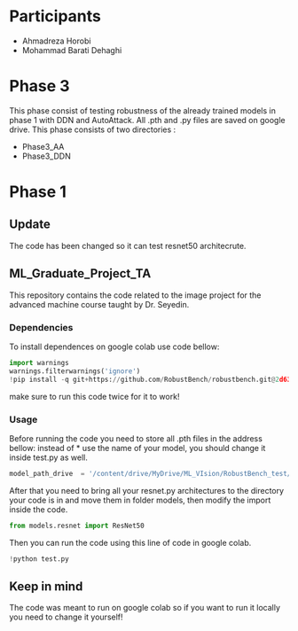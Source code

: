 # Participants
- Ahmadreza Horobi
- Mohammad Barati Dehaghi

# Phase 3 
This phase consist of testing robustness of the already trained models in phase 1 with DDN and AutoAttack.
All .pth and .py files are saved on google drive. 
This phase consists of two directories :
- Phase3_AA
- Phase3_DDN

# Phase 1 
## Update 
The code has been changed so it can test resnet50 architecrute.

## ML_Graduate_Project_TA
This repository contains the code related to the image project for the advanced machine course taught by Dr. Seyedin.

### Dependencies

To install dependences on google colab use code bellow:
```python
import warnings
warnings.filterwarnings('ignore')
!pip install -q git+https://github.com/RobustBench/robustbench.git@2d630bc9e8d1cf50d46a4dda65fd36850e3ef769
```
make sure to run this code twice for it to work!

### Usage
Before running the code you need to store all .pth files in the address bellow:
instead of * use the name of your model, you should change it inside test.py as well.
```python
model_path_drive  = '/content/drive/MyDrive/ML_VIsion/RobustBench_test/*.pth'

```
After that you need to bring all your resnet.py architectures to the directory your code is in and move them in folder models, then modify the import inside the code.
```python
from models.resnet import ResNet50

```
Then you can run the code using this line of code in google colab.
```python
!python test.py

```

## Keep in mind
The code was meant to run on google colab so if you want to run it locally you need to change it yourself!
